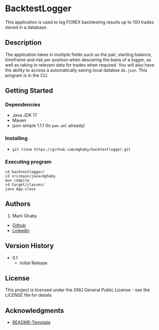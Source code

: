 # BacktestLogger

This application is used to log FOREX backtesting results up to 100 trades stored in a database.

## Description

The application takes in multiple fields such as the pair, starting balance, timeframe and risk per position when descering the basis of a logger, as well as taking in relevant data for trades when required. You will also have the ability to access a automatically saving local databse `db.json`. This program is in the CLI.

## Getting Started

### Dependencies

* Java JDK 17
* Maven
* json-simple 1.1.1 (In `pom.xml` already)

### Installing

* `git clone https://github.com/mghaby/backtestlogger.git`

### Executing program

```
cd backtestlogger/
cd src/main/java/mghaby
mvn compile
cd target/classes/
java App.class
```

## Authors

1. Mark Ghaby
  * [Github](https://github.com/mghaby)
  * [LinkedIn](https://www.linkedin.com/in/mghaby/)

## Version History

* 0.1
    * Initial Release

## License

This project is licensed under the GNU General Public License - see the LICENSE file for details

## Acknowledgments

* [README-Template](https://gist.github.com/DomPizzie/7a5ff55ffa9081f2de27c315f5018afc)